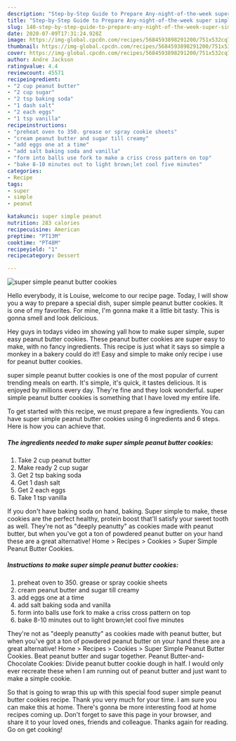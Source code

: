 ```yaml
---
description: "Step-by-Step Guide to Prepare Any-night-of-the-week super simple peanut butter cookies"
title: "Step-by-Step Guide to Prepare Any-night-of-the-week super simple peanut butter cookies"
slug: 140-step-by-step-guide-to-prepare-any-night-of-the-week-super-simple-peanut-butter-cookies
date: 2020-07-09T17:31:24.928Z
image: https://img-global.cpcdn.com/recipes/5684593898291200/751x532cq70/super-simple-peanut-butter-cookies-recipe-main-photo.jpg
thumbnail: https://img-global.cpcdn.com/recipes/5684593898291200/751x532cq70/super-simple-peanut-butter-cookies-recipe-main-photo.jpg
cover: https://img-global.cpcdn.com/recipes/5684593898291200/751x532cq70/super-simple-peanut-butter-cookies-recipe-main-photo.jpg
author: Andre Jackson
ratingvalue: 4.4
reviewcount: 45571
recipeingredient:
- "2 cup peanut butter"
- "2 cup sugar"
- "2 tsp baking soda"
- "1 dash salt"
- "2 each eggs"
- "1 tsp vanilla"
recipeinstructions:
- "preheat oven to 350. grease or spray cookie sheets"
- "cream peanut butter and sugar till creamy"
- "add eggs one at a time"
- "add salt baking soda and vanilla"
- "form into balls use fork to make a criss cross pattern on top"
- "bake 8-10 minutes out to light brown;let cool five minutes"
categories:
- Recipe
tags:
- super
- simple
- peanut

katakunci: super simple peanut 
nutrition: 283 calories
recipecuisine: American
preptime: "PT13M"
cooktime: "PT48M"
recipeyield: "1"
recipecategory: Dessert

---
```



![super simple peanut butter cookies](https://img-global.cpcdn.com/recipes/5684593898291200/751x532cq70/super-simple-peanut-butter-cookies-recipe-main-photo.jpg)

Hello everybody, it is Louise, welcome to our recipe page. Today, I will show you a way to prepare a special dish, super simple peanut butter cookies. It is one of my favorites. For mine, I'm gonna make it a little bit tasty. This is gonna smell and look delicious.

Hey guys in todays video im showing yall how to make super simple, super easy peanut butter cookies. These peanut butter cookies are super easy to make, with no fancy ingredients. This recipe is just what it says so simple a monkey in a bakery could do it!! Easy and simple to make only recipe i use for peanut butter cookies.

super simple peanut butter cookies is one of the most popular of current trending meals on earth. It's simple, it's quick, it tastes delicious. It is enjoyed by millions every day. They're fine and they look wonderful. super simple peanut butter cookies is something that I have loved my entire life.


To get started with this recipe, we must prepare a few ingredients. You can have super simple peanut butter cookies using 6 ingredients and 6 steps. Here is how you can achieve that.

<!--inarticleads1-->

##### The ingredients needed to make super simple peanut butter cookies:

1. Take 2 cup peanut butter
1. Make ready 2 cup sugar
1. Get 2 tsp baking soda
1. Get 1 dash salt
1. Get 2 each eggs
1. Take 1 tsp vanilla


If you don&#39;t have baking soda on hand, baking. Super simple to make, these cookies are the perfect healthy, protein boost that&#39;ll satisfy your sweet tooth as well. They&#39;re not as &#34;deeply peanutty&#34; as cookies made with peanut butter, but when you&#39;ve got a ton of powdered peanut butter on your hand these are a great alternative! Home &gt; Recipes &gt; Cookies &gt; Super Simple Peanut Butter Cookies. 

<!--inarticleads2-->

##### Instructions to make super simple peanut butter cookies:

1. preheat oven to 350. grease or spray cookie sheets
1. cream peanut butter and sugar till creamy
1. add eggs one at a time
1. add salt baking soda and vanilla
1. form into balls use fork to make a criss cross pattern on top
1. bake 8-10 minutes out to light brown;let cool five minutes


They&#39;re not as &#34;deeply peanutty&#34; as cookies made with peanut butter, but when you&#39;ve got a ton of powdered peanut butter on your hand these are a great alternative! Home &gt; Recipes &gt; Cookies &gt; Super Simple Peanut Butter Cookies. Beat peanut butter and sugar together. Peanut Butter-and-Chocolate Cookies: Divide peanut butter cookie dough in half. I would only ever recreate these when I am running out of peanut butter and just want to make a simple cookie. 

So that is going to wrap this up with this special food super simple peanut butter cookies recipe. Thank you very much for your time. I am sure you can make this at home. There's gonna be more interesting food at home recipes coming up. Don't forget to save this page in your browser, and share it to your loved ones, friends and colleague. Thanks again for reading. Go on get cooking!
